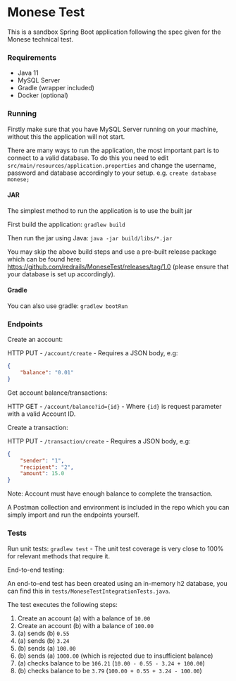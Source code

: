 # Monese Test

This is a sandbox Spring Boot application following the spec given for the Monese technical test.

### Requirements

- Java 11
- MySQL Server
- Gradle (wrapper included)
- Docker (optional)

### Running

Firstly make sure that you have MySQL Server running on your machine, without this the application will not start.

There are many ways to run the application, the most important part is to connect to a valid database.
To do this you need to edit `src/main/resources/application.properties` and change the username, password and database accordingly to your setup.
e.g. `create database monese;`

#### JAR

The simplest method to run the application is to use the built jar

First build the application: `gradlew build`

Then run the jar using Java: `java -jar build/libs/*.jar`

You may skip the above build steps and use a pre-built release package which can be found here: https://github.com/redrails/MoneseTest/releases/tag/1.0
(please ensure that your database is set up accordingly).

#### Gradle

You can also use gradle: `gradlew bootRun`

### Endpoints

Create an account:

HTTP PUT - `/account/create` - Requires a JSON body, e.g:

```json
{
    "balance": "0.01"
}
```

Get account balance/transactions:

HTTP GET - `/account/balance?id={id}` - Where `{id}` is request parameter with a valid Account ID.

Create a transaction:

HTTP PUT - `/transaction/create` - Requires a JSON body, e.g:

```json
{
    "sender": "1",
    "recipient": "2",
    "amount": 15.0
}
```

Note: Account must have enough balance to complete the transaction.

A Postman collection and environment is included in the repo which you can simply import and run the endpoints yourself.

### Tests

Run unit tests: `gradlew test` - The unit test coverage is very close to 100% for relevant methods that require it.

End-to-end testing:

An end-to-end test has been created using an in-memory h2 database, you can find this in `tests/MoneseTestIntegrationTests.java`.

The test executes the following steps: 

1. Create an account (a) with a balance of `10.00`
2. Create an account (b) with a balance of `100.00`
3. (a) sends (b) `0.55`
4. (a) sends (b) `3.24`
5. (b) sends (a) `100.00`
6. (b) sends (a) `1000.00` (which is rejected due to insufficient balance)
7. (a) checks balance to be `106.21` (`10.00 - 0.55 - 3.24 + 100.00`)
8. (b) checks balance to be `3.79` (`100.00 + 0.55 + 3.24 - 100.00`)